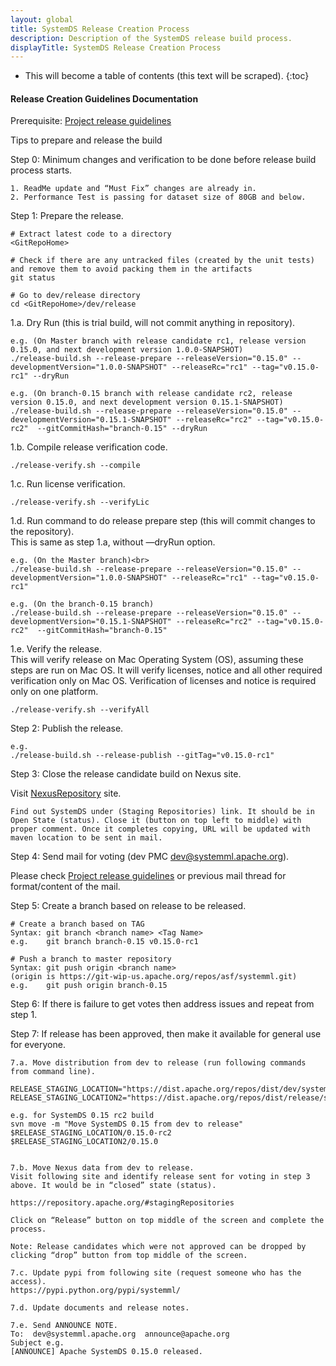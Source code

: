 ```yaml
---
layout: global
title: SystemDS Release Creation Process
description: Description of the SystemDS release build process.
displayTitle: SystemDS Release Creation Process
---
```

<!--
{% comment %}
Licensed to the Apache Software Foundation (ASF) under one or more
contributor license agreements.  See the NOTICE file distributed with
this work for additional information regarding copyright ownership.
The ASF licenses this file to you under the Apache License, Version 2.0
(the "License"); you may not use this file except in compliance with
the License.  You may obtain a copy of the License at

http://www.apache.org/licenses/LICENSE-2.0

Unless required by applicable law or agreed to in writing, software
distributed under the License is distributed on an "AS IS" BASIS,
WITHOUT WARRANTIES OR CONDITIONS OF ANY KIND, either express or implied.
See the License for the specific language governing permissions and
limitations under the License.
{% endcomment %}
-->

* This will become a table of contents (this text will be scraped).
{:toc}

#### Release Creation Guidelines Documentation
Prerequisite: [Project release guidelines](https://github.com/SparkTC/development-guidelines/blob/master/project-release-guidelines.md)



Tips to prepare and release the build

Step 0: Minimum changes and verification to be done before release build process starts.

	1. ReadMe update and “Must Fix” changes are already in.
	2. Performance Test is passing for dataset size of 80GB and below.

Step 1: Prepare the release.

	# Extract latest code to a directory
	<GitRepoHome>
	
	# Check if there are any untracked files (created by the unit tests) and remove them to avoid packing them in the artifacts
	git status

	# Go to dev/release directory
	cd <GitRepoHome>/dev/release

  1.a. Dry Run (this is trial build, will not commit anything in repository).

	e.g. (On Master branch with release candidate rc1, release version 0.15.0, and next development version 1.0.0-SNAPSHOT)
	./release-build.sh --release-prepare --releaseVersion="0.15.0" --developmentVersion="1.0.0-SNAPSHOT" --releaseRc="rc1" --tag="v0.15.0-rc1" --dryRun

	e.g. (On branch-0.15 branch with release candidate rc2, release version 0.15.0, and next development version 0.15.1-SNAPSHOT)
	./release-build.sh --release-prepare --releaseVersion="0.15.0" --developmentVersion="0.15.1-SNAPSHOT" --releaseRc="rc2" --tag="v0.15.0-rc2"  --gitCommitHash="branch-0.15" --dryRun


  1.b. Compile release verification code.

	./release-verify.sh --compile

  1.c. Run license verification.

	./release-verify.sh --verifyLic

  1.d. Run command to do release prepare step (this will commit changes to the repository).  
	This is same as step 1.a, without —dryRun option.

	e.g. (On the Master branch)<br>
	./release-build.sh --release-prepare --releaseVersion="0.15.0" --developmentVersion="1.0.0-SNAPSHOT" --releaseRc="rc1" --tag="v0.15.0-rc1"

	e.g. (On the branch-0.15 branch)
	./release-build.sh --release-prepare --releaseVersion="0.15.0" --developmentVersion="0.15.1-SNAPSHOT" --releaseRc="rc2" --tag="v0.15.0-rc2"  --gitCommitHash="branch-0.15"

  1.e. Verify the release.<br>
	This will verify release on Mac Operating System (OS), assuming these steps are run on Mac OS. It will verify licenses, notice and all other required verification only on Mac OS.
	Verification of licenses and notice is required only on one platform.

	./release-verify.sh --verifyAll


Step 2: Publish the release.

	e.g.
	./release-build.sh --release-publish --gitTag="v0.15.0-rc1"


Step 3: Close the release candidate build on Nexus site.

Visit [NexusRepository](https://repository.apache.org/#stagingRepositories) site.

	Find out SystemDS under (Staging Repositories) link. It should be in Open State (status). Close it (button on top left to middle) with proper comment. Once it completes copying, URL will be updated with maven location to be sent in mail.

Step 4: Send mail for voting (dev PMC dev@systemml.apache.org).

Please check [Project release guidelines](https://github.com/SparkTC/development-guidelines/blob/master/project-release-guidelines.md)
or previous mail thread for format/content of the mail.

Step 5: Create a branch based on release to be released.

	# Create a branch based on TAG
	Syntax: git branch <branch name> <Tag Name>
	e.g.    git branch branch-0.15 v0.15.0-rc1

	# Push a branch to master repository
	Syntax: git push origin <branch name>		
	(origin is https://git-wip-us.apache.org/repos/asf/systemml.git)
	e.g.    git push origin branch-0.15


Step 6: If there is failure to get votes then address issues and repeat from step 1.

Step 7: If release has been approved, then make it available for general use for everyone.

	7.a. Move distribution from dev to release (run following commands from command line).

	RELEASE_STAGING_LOCATION="https://dist.apache.org/repos/dist/dev/systemml/"
	RELEASE_STAGING_LOCATION2="https://dist.apache.org/repos/dist/release/systemml/"

	e.g. for SystemDS 0.15 rc2 build
	svn move -m "Move SystemDS 0.15 from dev to release" $RELEASE_STAGING_LOCATION/0.15.0-rc2  $RELEASE_STAGING_LOCATION2/0.15.0


	7.b. Move Nexus data from dev to release.
	Visit following site and identify release sent for voting in step 3 above. It would be in “closed” state (status).

	https://repository.apache.org/#stagingRepositories

	Click on “Release” button on top middle of the screen and complete the process.

	Note: Release candidates which were not approved can be dropped by clicking “drop” button from top middle of the screen.

	7.c. Update pypi from following site (request someone who has the access).
	https://pypi.python.org/pypi/systemml/

	7.d. Update documents and release notes.

	7.e. Send ANNOUNCE NOTE.
	To:  dev@systemml.apache.org  announce@apache.org
	Subject e.g.
	[ANNOUNCE] Apache SystemDS 0.15.0 released.
